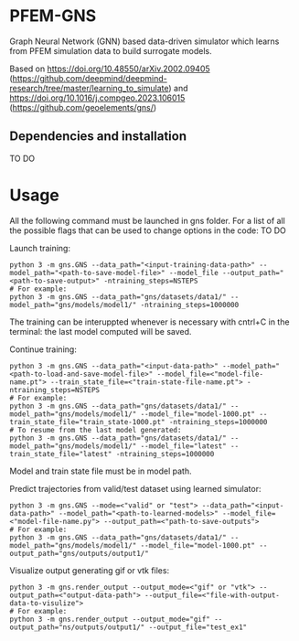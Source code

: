 # PFEM-GNS
Graph Neural Network (GNN) based data-driven simulator which learns from PFEM simulation data to build surrogate models.

Based on https://doi.org/10.48550/arXiv.2002.09405 (https://github.com/deepmind/deepmind-research/tree/master/learning_to_simulate) 
and https://doi.org/10.1016/j.compgeo.2023.106015 (https://github.com/geoelements/gns/)

Dependencies and installation
-----------------------------
TO DO 

Usage
=====
All the following command must be launched in gns folder.
For a list of all the possible flags that can be used to change options in the code:
TO DO

Launch training:
```
python 3 -m gns.GNS --data_path="<input-training-data-path>" --model_path="<path-to-save-model-file>" --model_file --output_path="<path-to-save-output>" -ntraining_steps=NSTEPS
# For example:
python 3 -m gns.GNS --data_path="gns/datasets/data1/" --model_path="gns/models/model1/" -ntraining_steps=1000000
```
The training can be interuppted whenever is necessary with cntrl+C in the terminal: the last model computed will be saved.

Continue training:
```
python 3 -m gns.GNS --data_path="<input-data-path>" --model_path="<path-to-load-and-save-model-file>" --model_file=<"model-file-name.pt"> --train_state_file=<"train-state-file-name.pt"> -ntraining_steps=NSTEPS
# For example:
python 3 -m gns.GNS --data_path="gns/datasets/data1/" --model_path="gns/models/model1/" --model_file="model-1000.pt" --train_state_file="train_state-1000.pt" -ntraining_steps=1000000
# To resume from the last model generated:
python 3 -m gns.GNS --data_path="gns/datasets/data1/" --model_path="gns/models/model1/" --model_file="latest" --train_state_file="latest" -ntraining_steps=1000000
```
Model and train state file must be in model path.

Predict trajectories from valid/test dataset using learned simulator:
```
python 3 -m gns.GNS --mode=<"valid" or "test"> --data_path="<input-data-path>" --model_path="<path-to-learned-models>" --model_file=<"model-file-name.py"> --output_path=<"path-to-save-outputs">
# For example:
python 3 -m gns.GNS --data_path="gns/datasets/data1/" --model_path="gns/models/model1/" --model_file="model-1000.pt" --output_path="gns/outputs/output1/"
```

Visualize output generating gif or vtk files:
```
python 3 -m gns.render_output --output_mode=<"gif" or "vtk"> --output_path=<"output-data-path"> --output_file=<"file-with-output-data-to-visulize">
# For example:
python 3 -m gns.render_output --output_mode="gif" --output_path="ns/outputs/output1/" --output_file="test_ex1"
```


